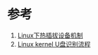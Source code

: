 
# 参考
1. [Linux下热插拔设备机制](https://www.pianshen.com/article/5537271854/)
1. [Linux kernel U盘识别流程](https://blog.csdn.net/encourage2011/article/details/76407232?utm_medium=distribute.pc_relevant.none-task-blog-searchFromBaidu-6.not_use_machine_learn_pai&depth_1-utm_source=distribute.pc_relevant.none-task-blog-searchFromBaidu-6.not_use_machine_learn_pai)